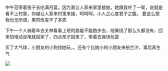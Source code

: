 中午范带着孩子去吃满月宴。因为我让人家来家里接她，她跟我吵了一架，说就是看不上村里，你越让人家来村里来接，呵呵呵，小人之心度君子之腹。 要这么想我也无所谓，果然改变不了本质


下午一个人骑着车去关林看看上班的路能不能跑步去，结果绕了那么久都没有，回来怕电动没电就回家了，四点孩子回来了，带着去操场玩耍

买了大气球，小朋友的小狗找她玩，。还有个比她小的小朋友来拍兰汐，事后真生气

![](../../img/2023/2023-10-30.jpeg)